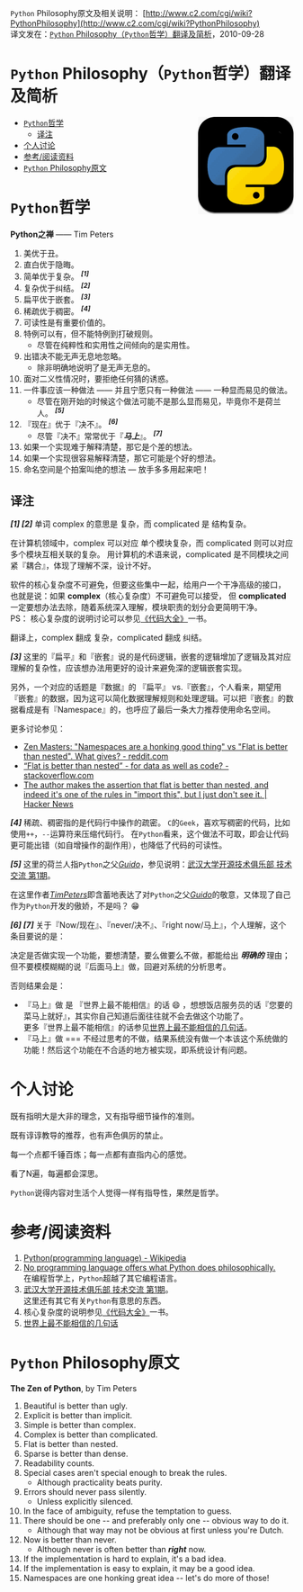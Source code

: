 `Python` Philosophy原文及相关说明： [http://www.c2.com/cgi/wiki?PythonPhilosophy](http://www.c2.com/cgi/wiki?PythonPhilosophy)    
译文发在：[`Python` Philosophy（`Python`哲学）翻译及简析](http://oldratlee.com/147/tech/python/python-philosophy.html)，2010-09-28

# `Python` Philosophy（`Python`哲学）翻译及简析

<img src="py-icon.png" align="right" >

<!-- START doctoc generated TOC please keep comment here to allow auto update -->
<!-- DON'T EDIT THIS SECTION, INSTEAD RE-RUN doctoc TO UPDATE -->


- [`Python`哲学](#python%E5%93%B2%E5%AD%A6)
    - [译注](#%E8%AF%91%E6%B3%A8)
- [个人讨论](#%E4%B8%AA%E4%BA%BA%E8%AE%A8%E8%AE%BA)
- [参考/阅读资料](#%E5%8F%82%E8%80%83%E9%98%85%E8%AF%BB%E8%B5%84%E6%96%99)
- [`Python` Philosophy原文](#python-philosophy原文)

<!-- END doctoc generated TOC please keep comment here to allow auto update -->

# `Python`哲学

**Python之禅** —— Tim Peters

1. 美优于丑。
1. 直白优于隐晦。
1. 简单优于复杂。 <sup>**_[1]_**</sup>
1. 复杂优于纠结。 <sup>**_[2]_**</sup>
1. 扁平优于嵌套。 <sup>**_[3]_**</sup>
1. 稀疏优于稠密。 <sup>**_[4]_**</sup>
1. 可读性是有重要价值的。
1. 特例可以有，但不能特例到打破规则。
    - 尽管在纯粹性和实用性之间倾向的是实用性。
1. 出错决不能无声无息地忽略。
    - 除非明确地说明了是无声无息的。
1. 面对二义性情况时，要拒绝任何猜的诱惑。
1. 一件事应该一种做法 —— 并且宁愿只有一种做法 —— 一种显而易见的做法。
    - 尽管在刚开始的时候这个做法可能不是那么显而易见，毕竟你不是荷兰人。 <sup>**_[5]_**</sup>
1.  『现在』优于『决不』。 <sup>**_[6]_**</sup>
    - 尽管『决不』常常优于『**_马上_**』。 <sup>**_[7]_**</sup>
1. 如果一个实现难于解释清楚，那它是个差的想法。
1. 如果一个实现很容易解释清楚，那它可能是个好的想法。
1. 命名空间是个拍案叫绝的想法 — 放手多多用起来吧！

## 译注

**_[1] [2]_** 单词 complex 的意思是 复杂，而 complicated 是 结构复杂。

在计算机领域中，complex 可以对应 单个模块复杂，而 complicated 则可以对应 多个模块互相关联的复杂。
用计算机的术语来说，complicated 是不同模块之间紧『耦合』，体现了理解不深，设计不好。

软件的核心复杂度不可避免，但要这些集中一起，给用户一个干净高级的接口，
也就是说：如果 **complex**（核心复杂度）不可避免可以接受，
但 **complicated** 一定要想办法去除，随着系统深入理解，模块职责的划分会更简明干净。  
PS： 核心复杂度的说明讨论可以参见[《代码大全》](http://book.douban.com/subject/1477390/)一书。

翻译上，complex 翻成 复杂，complicated 翻成 纠结。

**_[3]_** 这里的『扁平』和『嵌套』说的是代码逻辑，嵌套的逻辑增加了逻辑及其对应理解的复杂性，应该想办法用更好的设计来避免深的逻辑嵌套实现。

另外，一个对应的话题是『数据』的 『扁平』 vs.『嵌套』，个人看来，期望用『嵌套』的数据，因为这可以简化数据理解规则和处理逻辑。可以把『嵌套』的数据看成是有『Namespace』的，也呼应了最后一条大力推荐使用命名空间。

更多讨论参见：

- [Zen Masters: "Namespaces are a honking good thing" vs "Flat is better than nested". What gives? - reddit.com](https://www.reddit.com/r/Python/comments/xzvxi/zen_masters_namespaces_are_a_honking_good_thing/)
- [“Flat is better than nested” - for data as well as code? - stackoverflow.com](http://stackoverflow.com/questions/4372229/flat-is-better-than-nested-for-data-as-well-as-code)
- [The author makes the assertion that flat is better than nested, and indeed it's one of the rules in "import this", but I just don't see it. | Hacker News](https://news.ycombinator.com/item?id=627858)

**_[4]_** 稀疏、稠密指的是代码行中操作的疏密。
`C`的`Geek`，喜欢写稠密的代码，比如使用`++`，`--`运算符来压缩代码行。
在`Python`看来，这个做法不可取，即会让代码更可能出错（如自增操作的副作用），也降低了代码的可读性。

**_[5]_** 这里的荷兰人指`Python`之父[_Guido_](https://zh.wikipedia.org/wiki/%E5%90%89%E5%A4%9A%C2%B7%E8%8C%83%E7%BD%97%E8%8B%8F%E5%A7%86)，参见说明：[武汉大学开源技术俱乐部 技术交流 第1期](http://qianjigui.iteye.com/blog/266365)。

在这里作者[_TimPeters_](http://www.c2.com/cgi/wiki?TimPeters)即含蓄地表达了对`Python`之父[_Guido_](https://zh.wikipedia.org/wiki/%E5%90%89%E5%A4%9A%C2%B7%E8%8C%83%E7%BD%97%E8%8B%8F%E5%A7%86)的敬意，又体现了自己作为`Python`开发的傲娇，不是吗？ :grin:

**_[6] [7]_** 关于『Now/现在』、『never/决不』、『right now/马上』，个人理解，这个条目要说的是：

决定是否做实现一个功能，要想清楚，要么做要么不做，都能给出 **_明确的_** 理由；但不要模模糊糊的说『后面马上』做，回避对系统的分析思考。

否则结果会是：

- 『马上』做 是 『世界上最不能相信』的话 :smile: ，想想饭店服务员的话『您要的菜马上就好』，其实你自己知道后面往往就不会去做这个功能了。  
    更多『世界上最不能相信』的话参见[世界上最不能相信的几句话](http://blog.renren.com/share/339618932/7590788371)。
- 『马上』做 === 不经过思考的不做，结果系统没有做一个本该这个系统做的功能！然后这个功能在不合适的地方被实现，即系统设计有问题。

# 个人讨论

既有指明大是大非的理念，又有指导细节操作的准则。

既有谆谆教导的推荐，也有声色俱厉的禁止。

每一个点都千锤百炼；每一点都有直指内心的感觉。

看了N遍，每遍都会深思。

`Python`说得内容对生活个人觉得一样有指导性，果然是哲学。

# 参考/阅读资料

1. [Python(programming language) - Wikipedia](http://en.wikipedia.org/wiki/Python_%28programming_language%29#Programming_philosophy)
1. [No programming language offers what Python does philosophically.](http://www.indicthreads.com/1062/no-programming-language-offers-what-python-does-philosophically/)  
在编程哲学上，`Python`超越了其它编程语言。
1. [武汉大学开源技术俱乐部 技术交流 第1期](http://qianjigui.iteye.com/blog/266365)。  
这里还有其它有关`Python`有意思的东西。
1. 核心复杂度的说明参见[《代码大全》](http://book.douban.com/subject/1477390/)一书。
1. [世界上最不能相信的几句话](http://blog.renren.com/share/339618932/7590788371)

#  `Python` Philosophy原文

**The Zen of Python**, by Tim Peters

1. Beautiful is better than ugly.
1. Explicit is better than implicit.
1. Simple is better than complex.
1. Complex is better than complicated.
1. Flat is better than nested.
1. Sparse is better than dense.
1. Readability counts.
1. Special cases aren't special enough to break the rules.
    - Although practicality beats purity.
1. Errors should never pass silently.
    - Unless explicitly silenced.
1. In the face of ambiguity, refuse the temptation to guess.
1. There should be one -- and preferably only one -- obvious way to do it.
    - Although that way may not be obvious at first unless you're Dutch.
1. Now is better than never.
    - Although never is often better than **_right_** now.
1. If the implementation is hard to explain, it's a bad idea.
1. If the implementation is easy to explain, it may be a good idea.
1. Namespaces are one honking great idea -- let's do more of those!

